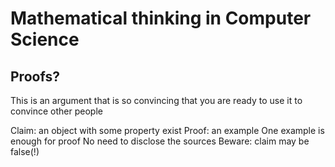 # Mathematical thinking in Computer Science 

## Proofs?
This is an argument that is so convincing that you are ready to use it to convince other people

Claim: an object with some property exist
Proof: an example
One example is enough for proof
No need to disclose the sources
Beware: claim may be false(!)

